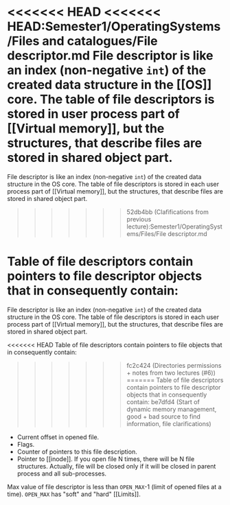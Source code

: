 <<<<<<< HEAD
<<<<<<< HEAD:Semester1/OperatingSystems/Files and catalogues/File descriptor.md
File descriptor is like an index (non-negative `int`) of the created data structure in the [[OS]] core. The table of file descriptors is stored in user process part of [[Virtual memory]], but the structures, that describe files are stored in shared object part. 
=======
File descriptor is like an index (non-negative `int`) of the created data structure in the OS core. The table of file descriptors is stored in each user process part of [[Virtual memory]], but the structures, that describe files are stored in shared object part.
>>>>>>> 52db4bb (Clafifications from previous lecture):Semester1/OperatingSystems/Files/File descriptor.md

Table of file descriptors contain pointers to file descriptor objects that in consequently contain:
=======
File descriptor is like an index (non-negative `int`) of the created data structure in the OS core. The table of file descriptors is stored in each user process part of [[Virtual memory]], but the structures, that describe files are stored in shared object part.

<<<<<<< HEAD
Table of file descriptors contain pointers to file objects that in consequently contain:
>>>>>>> fc2c424 (Directories permissions + notes from two lectures (#6))
=======
Table of file descriptors contain pointers to file descriptor objects that in consequently contain:
>>>>>>> be7dfd4 (Start of dynamic memory management, good + bad source to find information, file clarifications)
* Current offset in opened file.
* Flags.
* Counter of pointers to this file description.
* Pointer to [[inode]].
If you open file N times, there will be N file structures.
Actually, file will be closed only if it will be closed in parent process and all sub-processes.

Max value of file descriptor is less than `OPEN_MAX`-1 (limit of opened files at a time). `OPEN_MAX` has "soft" and "hard" [[Limits]].